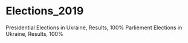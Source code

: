 # Elections_2019
Presidential Elections in Ukraine, Results, 100%
Parliement Elections in Ukraine, Results, 100% 

